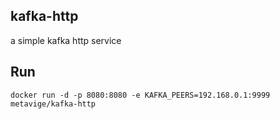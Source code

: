 ## kafka-http
a simple kafka http service

## Run

```
docker run -d -p 8080:8080 -e KAFKA_PEERS=192.168.0.1:9999 metavige/kafka-http
```
